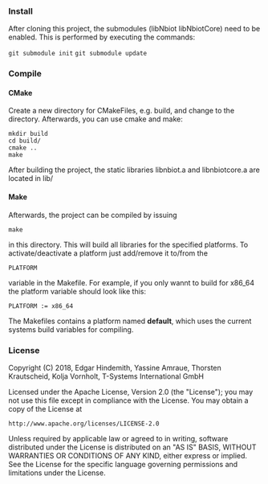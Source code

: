 ### Install

After cloning this project, the submodules (libNbiot libNbiotCore) need to be enabled.
This is performed by executing the commands:

`git submodule init`
`git submodule update`

### Compile

#### CMake

Create a new directory for CMakeFiles, e.g. build, and change to the directory. Afterwards, you can use cmake and make:

    mkdir build
    cd build/
    cmake ..
    make

After building the project, the static libraries libnbiot.a and libnbiotcore.a are located in lib/

#### Make

Afterwards, the project can be compiled by issuing

`make`

in this directory. This will build all libraries for the specified platforms. To activate/deactivate a
platform just add/remove it to/from the

`PLATFORM`

variable in the Makefile. For example, if you only wannt to build for x86_64 the platform variable should
look like this:

`PLATFORM := x86_64`

The Makefiles contains a platform named **default**, which uses the current systems build variables for
compiling.


### License

Copyright (C) 2018, Edgar Hindemith, Yassine Amraue, Thorsten Krautscheid, Kolja Vornholt, T-Systems International GmbH

Licensed under the Apache License, Version 2.0 (the "License");
you may not use this file except in compliance with the License.
You may obtain a copy of the License at

    http://www.apache.org/licenses/LICENSE-2.0

Unless required by applicable law or agreed to in writing, software
distributed under the License is distributed on an "AS IS" BASIS,
WITHOUT WARRANTIES OR CONDITIONS OF ANY KIND, either express or implied.
See the License for the specific language governing permissions and
limitations under the License.
